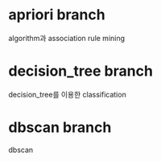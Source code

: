 # apriori branch
algorithm과 association rule mining

# decision_tree branch
decision_tree를 이용한 classification

# dbscan branch
dbscan 
